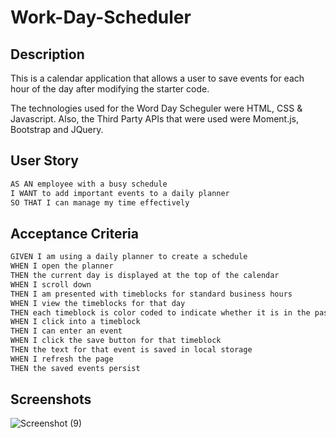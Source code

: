 # Work-Day-Scheduler

## Description
This is a calendar application that allows a user to save events for each hour of the day after modifying the starter code.

The technologies used for the Word Day Scheguler were HTML, CSS & Javascript. Also, the Third Party APIs that were used were Moment.js, Bootstrap and JQuery.

## User Story

```md
AS AN employee with a busy schedule
I WANT to add important events to a daily planner
SO THAT I can manage my time effectively
```

## Acceptance Criteria

```md
GIVEN I am using a daily planner to create a schedule
WHEN I open the planner
THEN the current day is displayed at the top of the calendar
WHEN I scroll down
THEN I am presented with timeblocks for standard business hours
WHEN I view the timeblocks for that day
THEN each timeblock is color coded to indicate whether it is in the past, present, or future
WHEN I click into a timeblock
THEN I can enter an event
WHEN I click the save button for that timeblock
THEN the text for that event is saved in local storage
WHEN I refresh the page
THEN the saved events persist
```

## Screenshots

![Screenshot (9)](https://user-images.githubusercontent.com/85006501/125221855-11095580-e308-11eb-84e7-371d95e62ac4.png)